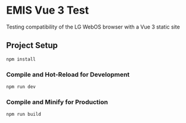 # EMIS Vue 3 Test

Testing compatibility of the LG WebOS browser with a Vue 3 static site

## Project Setup

```sh
npm install
```

### Compile and Hot-Reload for Development

```sh
npm run dev
```

### Compile and Minify for Production

```sh
npm run build
```
